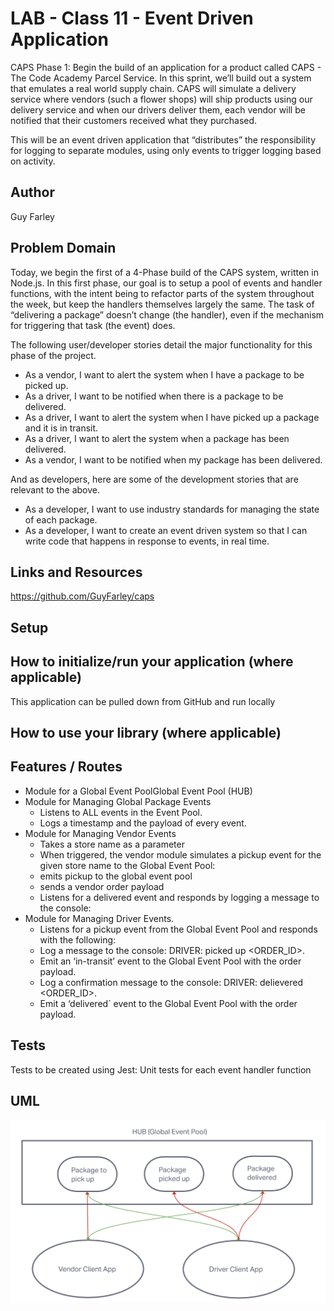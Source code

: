 # LAB - Class 11 - Event Driven Application

CAPS Phase 1: Begin the build of an application for a product called CAPS - The Code Academy Parcel Service. In this sprint, we’ll build out a system that emulates a real world supply chain. CAPS will simulate a delivery service where vendors (such a flower shops) will ship products using our delivery service and when our drivers deliver them, each vendor will be notified that their customers received what they purchased.

This will be an event driven application that “distributes” the responsibility for logging to separate modules, using only events to trigger logging based on activity.

## Author

Guy Farley

## Problem Domain

Today, we begin the first of a 4-Phase build of the CAPS system, written in Node.js. In this first phase, our goal is to setup a pool of events and handler functions, with the intent being to refactor parts of the system throughout the week, but keep the handlers themselves largely the same. The task of “delivering a package” doesn’t change (the handler), even if the mechanism for triggering that task (the event) does.

The following user/developer stories detail the major functionality for this phase of the project.

- As a vendor, I want to alert the system when I have a package to be picked up.
- As a driver, I want to be notified when there is a package to be delivered.
- As a driver, I want to alert the system when I have picked up a package and it is in transit.
- As a driver, I want to alert the system when a package has been delivered.
- As a vendor, I want to be notified when my package has been delivered.

And as developers, here are some of the development stories that are relevant to the above.

- As a developer, I want to use industry standards for managing the state of each package.
- As a developer, I want to create an event driven system so that I can write code that happens in response to events, in real time.

## Links and Resources

<https://github.com/GuyFarley/caps>

## Setup

## How to initialize/run your application (where applicable)

This application can be pulled down from GitHub and run locally

## How to use your library (where applicable)

## Features / Routes

- Module for a Global Event PoolGlobal Event Pool (HUB)
- Module for Managing Global Package Events
  - Listens to ALL events in the Event Pool.
  - Logs a timestamp and the payload of every event.
- Module for Managing Vendor Events
  - Takes a store name as a parameter
  - When triggered, the vendor module simulates a pickup event for the given store name to the Global Event Pool:
  - emits pickup to the global event pool
  - sends a vendor order payload
  - Listens for a delivered event and responds by logging a message to the console:
- Module for Managing Driver Events.
  - Listens for a pickup event from the Global Event Pool and responds with the following:
  - Log a message to the console: DRIVER: picked up <ORDER_ID>.
  - Emit an ‘in-transit’ event to the Global Event Pool with the order payload.
  - Log a confirmation message to the console: DRIVER: delievered <ORDER_ID>.
  - Emit a ‘delivered` event to the Global Event Pool with the order payload.

## Tests

Tests to be created using Jest: Unit tests for each event handler function

## UML

![Lab 11 UML](lab11-UML.png)
